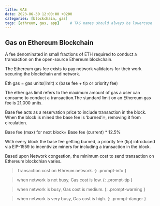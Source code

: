 ```yaml
---
title: GAS
date: 2023-06-30 12:00:00 +0200
categories: [blockchain, gas]
tags: [ethreum, gas, app]     # TAG names should always be lowercase
---
```



## Gas on Ethereum Blockchain

A fee denominated in small fractions of ETH required to conduct a transaction on the open-source Ethereum blockchain.

The Ethereum gas fee exists to pay network validators for their work securing the blockchain and network.

Eth gas = gas units(limit) x (base fee + tip or priority fee)

The ether gas limit refers to the maximum amount of gas a user can consume to conduct a transaction.The standard limit on an Ethereum gas fee is 21,000 units.

Base fee acts as a reservation price to include transaction in the block. When the block is mined the base fee is ‘burned’🔥, removing it from circulation.

Base fee (max) for next block= Base fee (current) * 12.5%

With every block the base fee getting burned, a priority fee (tip) introduced via EIP-1559 to incentivize miners for including a transaction in the block.

Based upon Network congestion, the minimum cost to send transaction on Ethereum blockchian varies.

> Transaction cost on Ethreum network.
{: .prompt-info }

> when network is not busy, Gas cost is low. 
{: .prompt-tip }

> when network is busy, Gas cost is medium.
{: .prompt-warning }

> when network is very busy, Gas cost is high.
{: .prompt-danger }